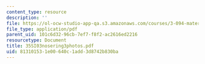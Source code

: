 ```yaml
---
content_type: resource
description: ''
file: https://ol-ocw-studio-app-qa.s3.amazonaws.com/courses/3-094-materials-in-human-experience-spring-2004/813101531e00640c1add3d8742b830ba_35SI03nosering3photos.pdf
file_type: application/pdf
parent_uid: 101c6d32-96cb-7ef7-f8f2-ac2616ed2216
resourcetype: Document
title: 35SI03nosering3photos.pdf
uid: 81310153-1e00-640c-1add-3d8742b830ba
---
```

